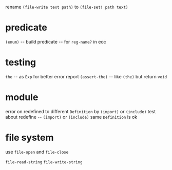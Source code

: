 rename `(file-write text path)` to `(file-set! path text)`

# predicate

`(enum)` -- build predicate -- for `reg-name?` in eoc

# testing

`the` -- as `Exp` for better error report
`(assert-the)` -- like `(the)` but return `void`

# module

error on redefined to different `Definition` by `(import)` or `(include)`
test about redefine -- `(import)` or `(include)` same `Definition` is ok

# file system

use `file-open` and `file-close`

`file-read-string`
`file-write-string`
